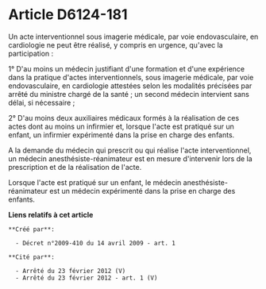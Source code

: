 # Article D6124-181

Un acte interventionnel sous imagerie médicale, par voie endovasculaire, en cardiologie ne peut être réalisé, y compris en
urgence, qu'avec la participation : 

1° D'au moins un médecin justifiant d'une formation et d'une expérience dans la pratique d'actes interventionnels, sous
imagerie médicale, par voie endovasculaire, en cardiologie attestées selon les modalités précisées par arrêté du ministre
chargé de la santé ; un second médecin intervient sans délai, si nécessaire ; 

2° D'au moins deux auxiliaires médicaux formés à la réalisation de ces actes dont au moins un infirmier et, lorsque l'acte
est pratiqué sur un enfant, un infirmier expérimenté dans la prise en charge des enfants. 

A la demande du médecin qui prescrit ou qui réalise l'acte interventionnel, un médecin anesthésiste-réanimateur est en mesure
d'intervenir lors de la prescription et de la réalisation de l'acte. 

Lorsque l'acte est pratiqué sur un enfant, le médecin anesthésiste-réanimateur est un médecin expérimenté dans la prise en
charge des enfants.

**Liens relatifs à cet article**

	**Créé par**:

	  - Décret n°2009-410 du 14 avril 2009 - art. 1

	**Cité par**:

	  - Arrêté du 23 février 2012 (V)
	  - Arrêté du 23 février 2012 - art. 1 (V)
